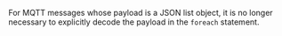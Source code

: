 For MQTT messages whose payload is a JSON list object, it is no longer necessary to explicitly decode the payload in the `foreach` statement.

